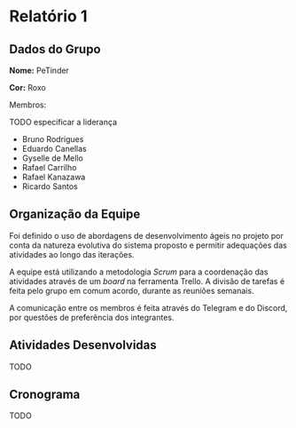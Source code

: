 # Relatório 1

## Dados do Grupo

**Nome:** PeTinder

**Cor:** Roxo

Membros:

TODO especificar a liderança

- Bruno Rodrigues
- Eduardo Canellas
- Gyselle de Mello
- Rafael Carrilho
- Rafael Kanazawa
- Ricardo Santos

## Organização da Equipe

Foi definido o uso de abordagens de desenvolvimento ágeis no projeto por conta da natureza evolutiva do sistema proposto e permitir adequações das atividades ao longo das iterações.

A equipe está utilizando a metodologia _Scrum_ para a coordenação das atividades através de um _board_ na ferramenta Trello. A divisão de tarefas é feita pelo grupo em comum acordo, durante as reuniões semanais.

A comunicação entre os membros é feita através do Telegram e do Discord, por questões de preferência dos integrantes.

## Atividades Desenvolvidas

TODO

## Cronograma

TODO

